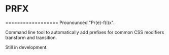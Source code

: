 # PRFX
==================
Prounounced "Pr(e)-f(i)x".

Command line tool to automatically add prefixes for common CSS modifiers transform and transition.

Still in development.
